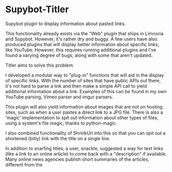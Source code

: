 Supybot-Titler
==============

Supybot plugin to display information about pasted links.

This functionality already exists via the "Web" plugin that ships in Limnoria and Supybot.
However, it's rather dry and buggy. A few users have also produced plugins that will display
better information about specific links, like YouTube. However, this requires running additional
plugins and I've found a varying degree of bugs, along with some that aren't updated.

Titler aims to solve this problem.

I developed a modular way to "plug-in" functions that will aid in the display of specific links. With
the number of sites that have public APIs out there, it's not hard to parse a link and then make a simple
API call to yield additional information about a link. Examples of this can be found in my own YouTube
parsing, Vimeo parser and imgur parsers.

This plugin will also yield information about images that are not on hosting sites, such as when a user
pastes a direct link to a JPG file. There is also a 'magic' implementation to spit out information about
other types of files, using a system's file magic, thanks to python-magic.

I also combined functionality of ShrinkUrl into this so that you can spit out a shortened (bitly) link with the
title on a single line.

In addition to snarfing titles, a user, snackle, suggested a way for text links (like a link to an online article)
to come back with a "description" if available. Many online news agencies publish short summaries of the articles,
different from the <title> of the article, inside a <meta name="description" content=""> field. There is an option
to have this displayed if available. NOTE: Quite a number of sites don't publish this so don't always expect it if
enabled (on by default).

My intention with this plugin is for fellow developers to fork and add in patches for additional APIs. If you read
the code in plugin.py, it is as simple as adding a function (follow the style in any of the ones at the bottom), and
then supply a dict entry inside of self.domainparsers at top. The format is 'domain.com': '_nameofhandler'. Feel free
to fork the code, add in your function, and I'll be happy to merge.

STATUS: Working but I'm sure bugs are present. Try if you want. Submit to me any logs/errors and I'll look at them.
Also, at the present time, I have the public portion of this disabled. You can easily uncomment this to get it working or
use the 'titler' command in public or private. This will remain the default until I've reached a point that I feel it's
stable enough to ship with it on.

Setting up
==========

- 1.) You will need 'python-magic': https://github.com/ahupp/python-magic

    The current stable version of python-magic is available on pypi and can be installed by running pip install python-magic.

- 2.) To shorten links, you will need a Bitly API key (free).

    You will need to sign-up for a Bitly API key at http://bitly.com. The plugin needs to have the bitly username and API key
    configured via the configuration variables.

    Without these, the plugin will just "copy" the long url. You can also disable this functionality where it does not shorten
    URLs and/or show any urls, just titles (if found).

- Third, you might already have PIL installed but I recommend ditching it for the newer Python Imaging Library called "Pillow":

    pip install Pillow

- If you're already using ShrinkURL and Web, disable their overlapping features.

    /msg <bot> plugins.ShrinkUrl.shrinkSnarfer False
    /msg <bot> plugins.Web.titleSnarfer False

    Otherwise, you will have dupes being pasted. You do not need to unload either and I don't recommend it as each has functionality
    elsewhere in the bot.
